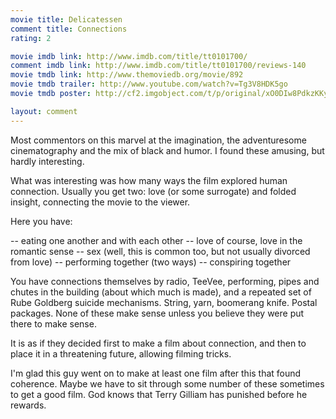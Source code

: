 ```yaml
---
movie title: Delicatessen
comment title: Connections
rating: 2

movie imdb link: http://www.imdb.com/title/tt0101700/
comment imdb link: http://www.imdb.com/title/tt0101700/reviews-140
movie tmdb link: http://www.themoviedb.org/movie/892
movie tmdb trailer: http://www.youtube.com/watch?v=Tg3V8HDK5go
movie tmdb poster: http://cf2.imgobject.com/t/p/original/xO0DIw8PdkzKKyL1XiCQiEUkQJd.jpg

layout: comment
---
```


Most commentors on this marvel at the imagination, the adventuresome cinematography and the mix of black and humor. I found these amusing, but hardly interesting.

What was interesting was how many ways the film explored human connection. Usually you get two: love (or some surrogate) and folded insight, connecting the movie to the viewer.

Here you have:

-- eating one another and with each other -- love of course, love in the romantic sense -- sex (well, this is common too, but not usually divorced from love) -- performing together (two ways) -- conspiring together

You have connections themselves by radio, TeeVee, performing, pipes and chutes in the building (about which much is made), and a repeated set of Rube Goldberg suicide mechanisms. String, yarn, boomerang knife. Postal packages. None of these make sense unless you believe they were put there to make sense.

It is as if they decided first to make a film about connection, and then to place it in a threatening future, allowing filming tricks.

I'm glad this guy went on to make at least one film after this that found coherence. Maybe we have to sit through some number of these sometimes to get a good film. God knows that Terry Gilliam has punished before he rewards.
